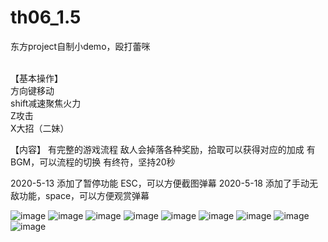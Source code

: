 # th06_1.5
东方project自制小demo，殴打蕾咪

<Br/>【基本操作】
<Br/> 方向键移动
<Br/>shift减速聚焦火力
<Br/>Z攻击
<Br/>X大招（二妹）

  【内容】
  有完整的游戏流程
  敌人会掉落各种奖励，拾取可以获得对应的加成
  有BGM，可以流程的切换
  有终符，坚持20秒

  2020-5-13
  添加了暂停功能 ESC，可以方便截图弹幕
  2020-5-18
  添加了手动无敌功能，space，可以方便观赏弹幕

![image](https://github.com/Songhan17/th06_1.5/blob/master/pictures/1.png)
![image](https://github.com/Songhan17/th06_1.5/blob/master/pictures/2.png)
![image](https://github.com/Songhan17/th06_1.5/blob/master/pictures/3.png)
![image](https://github.com/Songhan17/th06_1.5/blob/master/pictures/4.png)
![image](https://github.com/Songhan17/th06_1.5/blob/master/pictures/5.png)
![image](https://github.com/Songhan17/th06_1.5/blob/master/pictures/6.png)
![image](https://github.com/Songhan17/th06_1.5/blob/master/pictures/7.png)
![image](https://github.com/Songhan17/th06_1.5/blob/master/pictures/8.png)
![image](https://github.com/Songhan17/th06_1.5/blob/master/pictures/9.png)
